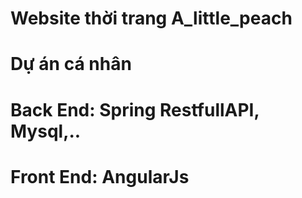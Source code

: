 # Website thời trang A_little_peach 

# Dự án cá nhân

# Back End: Spring RestfullAPI, Mysql,..  

# Front End: AngularJs
